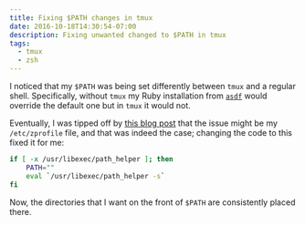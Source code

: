 ```yaml
---
title: Fixing $PATH changes in tmux
date: 2016-10-18T14:30:54-07:00
description: Fixing unwanted changed to $PATH in tmux
tags:
  - tmux
  - zsh
---
```


I noticed that my `$PATH` was being set differently between `tmux` and a regular shell. Specifically, without `tmux` my Ruby installation from [`asdf`](https://github.com/asdf-vm/asdf) would override the default one but in `tmux` it would not.

Eventually, I was tipped off by [this blog post](http://www.softec.lu/site/DevelopersCorner/MasteringThePathHelper) that the issue might be my `/etc/zprofile` file, and that was indeed the case; changing the code to this fixed it for me:

```zsh
if [ -x /usr/libexec/path_helper ]; then
	PATH=""
	eval `/usr/libexec/path_helper -s`
fi
```

Now, the directories that I want on the front of `$PATH` are consistently placed there.
